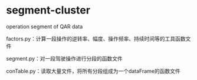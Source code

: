 # segment-cluster
operation segment of QAR data

factors.py：计算一段操作的逆转率、幅度、操作频率、持续时间等的工具函数文件

segment.py：对一段驾驶操作进行分段的函数文件

conTable.py：读取大量文件，将所有分段组成为一个dataFrame的函数文件
